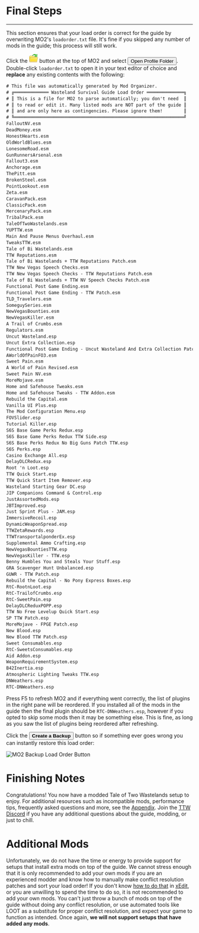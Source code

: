 ﻿# Final Steps

---

This section ensures that your load order is correct for the guide by overwriting
MO2's `loadorder.txt` file. It's fine if you skipped any number of mods in the guide;
this process will still work.

Click the ![MO2 folder button](../static/img/mo2_folders.webp) button at the top of MO2 and select <button>Open Profile Folder</button>. Double-click `loadorder.txt` to open it in your text editor of choice and **replace** any existing contents with the following:

```txt title="C:\Users<YOUR USERNAME>\AppData\Local\ModOrganizer\TTW\profiles\Default\loadorder.txt"
# This file was automatically generated by Mod Organizer.
# ╔═════════════ Wasteland Survival Guide Load Order ══════════════╗
# ║ This is a file for MO2 to parse automatically; you don't need  ║
# ║ to read or edit it. Many listed mods are NOT part of the guide ║
# ║ and are only here as contingencies. Please ignore them!        ║
# ╚════════════════════════════════════════════════════════════════╝
FalloutNV.esm
DeadMoney.esm
HonestHearts.esm
OldWorldBlues.esm
LonesomeRoad.esm
GunRunnersArsenal.esm
Fallout3.esm
Anchorage.esm
ThePitt.esm
BrokenSteel.esm
PointLookout.esm
Zeta.esm
CaravanPack.esm
ClassicPack.esm
MercenaryPack.esm
TribalPack.esm
TaleOfTwoWastelands.esm
YUPTTW.esm
Main And Pause Menus Overhaul.esm
TweaksTTW.esm
Tale of Bi Wastelands.esm
TTW Reputations.esm
Tale of Bi Wastelands + TTW Reputations Patch.esm
TTW New Vegas Speech Checks.esm
TTW New Vegas Speech Checks - TTW Reputations Patch.esm
Tale of Bi Wastelands + TTW NV Speech Checks Patch.esm
Functional Post Game Ending.esm
Functional Post Game Ending - TTW Patch.esm
TLD_Travelers.esm
SomeguySeries.esm
NewVegasBounties.esm
NewVegasKiller.esm
A Trail of Crumbs.esm
Regulators.esm
Uncut Wasteland.esp
Uncut Extra Collection.esp
Functional Post Game Ending - Uncut Wasteland And Extra Collection Patch.esm
AWorldOfPainFO3.esm
Sweet Pain.esm
A World of Pain Revised.esm
Sweet Pain NV.esm
MoreMojave.esm
Home and Safehouse Tweaks.esm
Home and Safehouse Tweaks - TTW Addon.esm
Rebuild the Capital.esm
Vanilla UI Plus.esp
The Mod Configuration Menu.esp
FOVSlider.esp
Tutorial Killer.esp
S6S Base Game Perks Redux.esp
S6S Base Game Perks Redux TTW Side.esp
S6S Base Perks Redux No Big Guns Patch TTW.esp
S6S Perks.esp
Casino Exchange All.esp
DelayDLCRedux.esp
Root 'n Loot.esp
TTW Quick Start.esp
TTW Quick Start Item Remover.esp
Wasteland Starting Gear DC.esp
JIP Companions Command & Control.esp
JustAssortedMods.esp
JBTImproved.esp
Just Sprint Plus - JAM.esp
ImmersiveRecoil.esp
DynamicWeaponSpread.esp
TTWZetaRewards.esp
TTWTransportalponderEx.esp
Supplemental Ammo Crafting.esp
NewVegasBountiesTTW.esp
NewVegasKiller - TTW.esp
Benny Humbles You and Steals Your Stuff.esp
GRA Scavenger Hunt Unbalanced.esp
GUWR - TTW Patch.esp
Rebuild the Capital - No Pony Express Boxes.esp
RtC-RootnLoot.esp
RtC-TrailofCrumbs.esp
RtC-SweetPain.esp
DelayDLCReduxPOPP.esp
TTW No Free Levelup Quick Start.esp
SP TTW Patch.esp
MoreMojave - FPGE Patch.esp
New Blood.esp
New Blood TTW Patch.esp
Sweet Consumables.esp
RtC-SweetsConsumables.esp
Aid Addon.esp
WeaponRequirementSystem.esp
B42Inertia.esp
Atmospheric Lighting Tweaks TTW.esp
DNWeathers.esp
RTC-DNWeathers.esp
```

Press F5 to refresh MO2 and if everything went correctly, the list of plugins in the right pane will be reordered. If you installed all of the mods in the guide then the final plugin should be `RTC-DNWeathers.esp`, however if you opted to skip some mods then it may be something else. This is fine, as long as you saw the list of plugins being reordered after refreshing.

Click the <button>**Create a Backup**</button> button so if something ever goes wrong you can instantly restore this load order:

![MO2 Backup Load Order Button](../static/img/backup.webp)

# Finishing Notes

Congratulations! You now have a modded Tale of Two Wastelands setup to enjoy. For additional resources such as incompatible mods, performance tips, frequently asked questions and more, see the [Appendix](appendix). Join the [TTW Discord](https://discord.gg/taleoftwowastelands) if you have any additional questions about the guide, modding, or just to chill.

# Additional Mods

Unfortunately, we do not have the time or energy to provide support for setups that install extra mods on top of the guide. We cannot stress enough that it is only recommended to add your own mods if you are an experienced modder and know how to manually make conflict resolution patches and sort your load order! If you don't know [how to do that](https://moddinglinked.com/themethod.html) in [xEdit](https://moddinglinked.com/xedit.html), or you are unwilling to spend the time to do so, it is not recommended to add your own mods. You can't just throw a bunch of mods on top of the guide without doing any conflict resolution, or use automated tools like LOOT as a substitute for proper conflict resolution, and expect your game to function as intended. Once again, **we will not support setups that have added any mods**.
